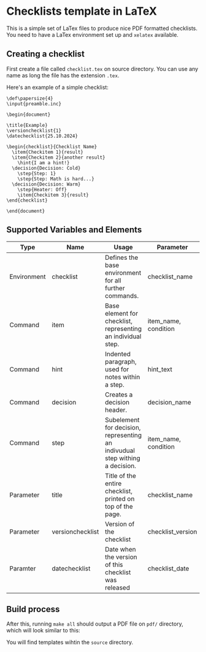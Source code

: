 # Checklists template in LaTeX

This is a simple set of LaTex files to produce nice PDF formatted checklists.
You need to have a LaTex environment set up and `xelatex` available.

## Creating a checklist

First create a file called `checklist.tex` on source directory. You can use any name as long the
file has the extension `.tex`.

Here's an example of a simple checklist:

```Tex
\def\papersize{4}
\input{preamble.inc}

\begin{document}

\title{Example}
\versionchecklist{1}
\datechecklist{25.10.2024}

\begin{checklist}{Checklist Name}
  \item{Checkitem 1}{result}
  \item{Checkitem 2}{another result}
    \hint{I am a hint!}
  \decision{Decision: Cold}
    \step{Step: 1}
    \step{Step: Math is hard...}
  \decision{Decision: Warm}
    \step{Heater: Off}
    \item{Checkitem 3}{result}
\end{checklist}

\end{document}
```

## Supported Variables and Elements
| Type        | Name       | Usage                                                                        | Parameter            |
|-------------|------------|------------------------------------------------------------------------------|----------------------|
| Environment | checklist  | Defines the base environment for all further commands.                       | checklist_name       |
| Command     | item       | Base element for checklist, representing an individual step.                 | item_name, condition |
| Command     | hint       | Indented paragraph, used for notes within a step.                            | hint_text            |
| Command     | decision   | Creates a decision header.                                                   | decision_name        |
| Command     | step       | Subelement for decision, representing an indivudual step withing a decision. | item_name, condition |
| Parameter   | title      | Title of the entire checklist, printed on top of the page.                   | checklist_name       |
| Parameter   | versionchecklist | Version of the checklist                                               | checklist_version    |
| Paramter    | datechecklist    | Date when the version of this checklist was released                   | checklist_date       |

## Build process
After this, running `make all` should output a PDF file on `pdf/` directory, which
will look similar to this:

You will find templates wihtin the `source` directory.